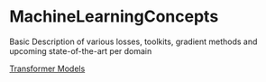 # MachineLearningConcepts
Basic Description of various losses, toolkits, gradient methods and upcoming state-of-the-art per domain

[Transformer Models](https://arxiv.org/abs/2302.07730)
